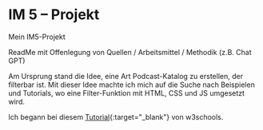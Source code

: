 # IM 5 – Projekt
 
Mein IM5-Projekt

ReadMe mit Offenlegung von Quellen / Arbeitsmittel / Methodik (z.B. Chat GPT)


Am Ursprung stand die Idee, eine Art Podcast-Katalog zu erstellen, der filterbar ist. Mit dieser Idee machte ich mich auf die Suche nach Beispielen und Tutorials, wo eine Filter-Funktion mit HTML, CSS und JS umgesetzt wird.

Ich begann bei diesem [Tutorial](https://www.w3schools.com/howto/howto_js_portfolio_filter.asp){:target="_blank"} von w3schools.
